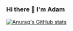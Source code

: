 ### Hi there 👋 I'm Adam

[![Anurag's GitHub stats](https://github-readme-stats.vercel.app/api?username=adamshahmf)](https://github.com/adamshahmf/github-readme-stats)
